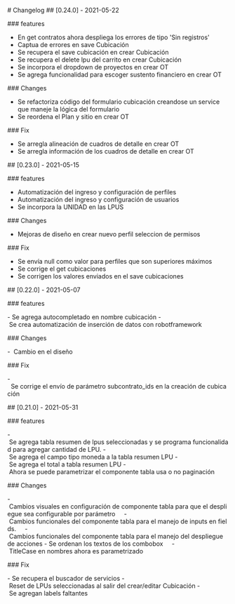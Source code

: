 # Changelog
## [0.24.0] - 2021-05-22

### features

- En get contratos ahora despliega los errores de tipo 'Sin registros'
- Captua de errores en save Cubicación
- Se recupera el save cubicación en crear Cubicación
- Se recupera el delete lpu del carrito en crear Cubicación
- Se incorpora el dropdown de proyectos en crear OT
- Se agrega funcionalidad para escoger sustento financiero en crear OT

### Changes

- Se refactoriza código del formulario cubicación creandose un service que maneje la lógica del formulario
- Se reordena el Plan y sitio en crear OT

### Fix

- Se arregla alineación de cuadros de detalle en crear OT
- Se arregla información de los cuadros de detalle en crear OT

## [0.23.0] - 2021-05-15

### features

- Automatización del ingreso y configuración de perfiles
- Automatización del ingreso y configuración de usuarios
- Se incorpora la UNIDAD en las LPUS

### Changes

- Mejoras de diseño en crear nuevo perfil seleccion de permisos

### Fix

- Se envía null como valor para perfiles que son superiores máximos
- Se corrige el get cubicaciones
- Se corrigen los valores enviados en el save cubicaciones

## [0.22.0] - 2021-05-07

### features

- Se agrega autocompletado en nombre cubicación
- Se crea automatización de inserción de datos con robotframework

### Changes

-  Cambio en el diseño

### Fix

-  Se corrige el envío de parámetro subcontrato_ids en la creación de cubicación

## [0.21.0] - 2021-05-31

### features

- Se agrega tabla resumen de lpus seleccionadas y se programa funcionalidad para agregar cantidad de LPU.
- Se agrega el campo tipo moneda a la tabla resumen LPU
- Se agrega el total a tabla resumen LPU
- Ahora se puede parametrizar el componente tabla usa o no paginación

### Changes

- Cambios visuales en configuración de componente tabla para que el despliegue sea configurable por parámetro    
- Cambios funcionales del componente tabla para el manejo de inputs en fields.    
- Cambios funcionales del componente tabla para el manejo del despliegue de acciones
- Se ordenan los textos de los combobox    
- TitleCase en nombres ahora es parametrizado

### Fix

- Se recupera el buscador de servicios
- Reset de LPUs seleccionadas al salir del crear/editar Cubicación
- Se agregan labels faltantes
